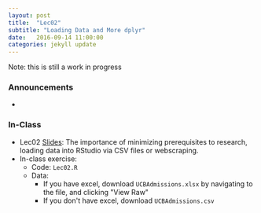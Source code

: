 ```yaml
---
layout: post
title:  "Lec02"
subtitle: "Loading Data and More dplyr"
date:   2016-09-14 11:00:00
categories: jekyll update
---
```


Note: this is still a work in progress


### Announcements

* 


### In-Class

* Lec02 <a href = "http://htmlpreview.github.io/?https://raw.githubusercontent.com/2016-09-Middlebury-Data-Science/Topics/master/Lec02%20Loading%20Data/Lec02.html" target = "_blank">Slides</a>: The importance of minimizing prerequisites to research, loading data into RStudio via CSV files or webscraping.
* In-class exercise:
    + Code: `Lec02.R`
    + Data:
        + If you have excel, download `UCBAdmissions.xlsx` by navigating to the file, and clicking "View Raw"
        + If you don't have excel, download `UCBAdmissions.csv`

